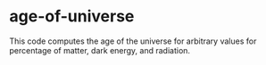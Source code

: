 # age-of-universe

This code computes the age of the universe for arbitrary values for percentage of matter, dark energy, and radiation. 
